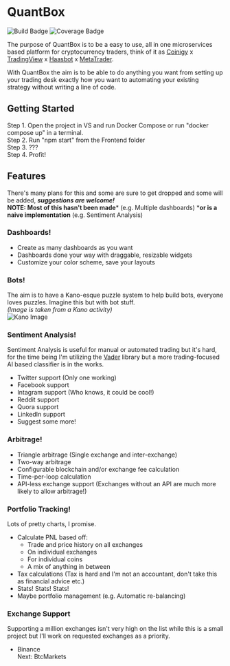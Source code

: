 # QuantBox
![Build Badge](https://img.shields.io/azure-devops/build/coj337/df822579-9f76-4f6a-b881-dcf966f0e0b0/2.svg)
![Coverage Badge](https://img.shields.io/azure-devops/coverage/coj337/QuantBox/2.svg)  

The purpose of QuantBox is to be a easy to use, all in one microservices based platform for cryptocurrency traders, think of it as [Coinigy](https://www.coinigy.com/) x [TradingView](https://www.tradingview.com/) x [Haasbot](https://www.haasonline.com/) x [MetaTrader](https://www.metatrader5.com/en).

With QuantBox the aim is to be able to do anything you want from setting up your trading desk exactly how you want to automating your existing strategy without writing a line of code.

## Getting Started
Step 1. Open the project in VS and run Docker Compose or run "docker compose up" in a terminal.  
Step 2. Run "npm start" from the Frontend folder  
Step 3. ???  
Step 4. Profit!  

## Features
There's many plans for this and some are sure to get dropped and some will be added, ***suggestions are welcome!***  
**NOTE: Most of this hasn't been made*** (e.g. Multiple dashboards) ***or is a naive implementation** (e.g. Sentiment Analysis)  

### Dashboards!
  - Create as many dashboards as you want
  - Dashboards done your way with draggable, resizable widgets
  - Customize your color scheme, save your layouts
  
### Bots!
The aim is to have a Kano-esque puzzle system to help build bots, everyone loves puzzles. Imagine this but with bot stuff.  
*(Image is taken from a Kano activity)*  
![Kano Image](https://user-images.githubusercontent.com/9269226/51034064-7fff7980-15f9-11e9-8ac5-10bd57c0fef8.png)
  
### Sentiment Analysis!
Sentiment Analysis is useful for manual or automated trading but it's hard, for the time being I'm utilizing the [Vader](https://github.com/cjhutto/vaderSentiment) library but a more trading-focused AI based classifier is in the works.
 - Twitter support (Only one working)
 - Facebook support
 - Intagram support (Who knows, it could be cool!)
 - Reddit support
 - Quora support
 - LinkedIn support
 - Suggest some more!
 
### Arbitrage!
  - Triangle arbitrage (Single exchange and inter-exchange)
  - Two-way arbitrage
  - Configurable blockchain and/or exchange fee calculation
  - Time-per-loop calculation
  - API-less exchange support (Exchanges without an API are much more likely to allow arbitrage!)
  
### Portfolio Tracking!
Lots of pretty charts, I promise.
  - Calculate PNL based off:
    - Trade and price history on all exchanges
    - On individual exchanges
    - For individual coins
    - A mix of anything in between
  - Tax calculations (Tax is hard and I'm not an accountant, don't take this as financial advice etc.) 
  - Stats! Stats! Stats! 
  - Maybe portfolio management (e.g. Automatic re-balancing)

### Exchange Support
Supporting a million exchanges isn't very high on the list while this is a small project but I'll work on requested exchanges as a priority.
  - Binance  
  Next: BtcMarkets
